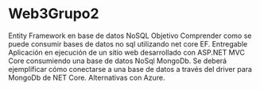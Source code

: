 # Web3Grupo2
Entity Framework en base de datos NoSQL
Objetivo
Comprender como se puede consumir bases de datos no sql utilizando net core EF.
Entregable
Aplicación en ejecución de un sitio web desarrollado con ASP.NET MVC Core consumiendo
una base de datos NoSql MongoDb. Se deberá ejemplificar cómo conectarse a una base de
datos a través del driver para MongoDb de NET Core.
Alternativas con Azure.
